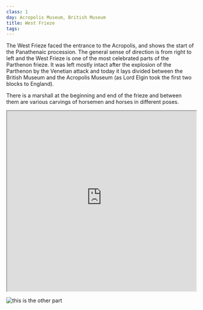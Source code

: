 ```yaml
---
class: 1
day: Acropolis Museum, British Museum
title: West Frieze
tags: 
---
```


The West Frieze faced the entrance to the Acropolis, and shows the start of the Panathenaic procession. The general sense of direction is from right to left and the West Frieze is one of the most celebrated parts of the Parthenon frieze. It was left mostly intact after the explosion of the Parthenon by the Venetian attack and today it lays divided between the British Museum and the Acropolis Museum (as Lord Elgin took the first two blocks to England).


There is a marshall at the beginning and end of the frieze and between them are various carvings of horsemen and horses in different poses.
<iframe src="https://projects.mcah.columbia.edu/parthenon-frieze/img/west1.jpg" style="width:100%; height:50vw;"></iframe>

![this is the other part](https://projects.mcah.columbia.edu/parthenon-frieze/img/west2.jpg)
